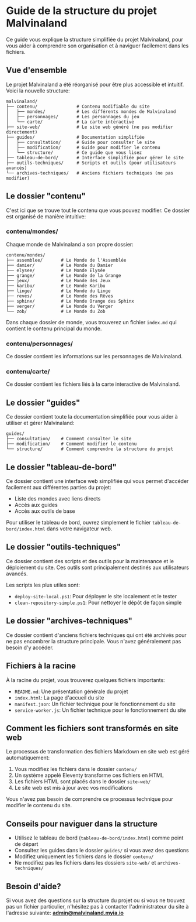 # Guide de la structure du projet Malvinaland

Ce guide vous explique la structure simplifiée du projet Malvinaland, pour vous aider à comprendre son organisation et à naviguer facilement dans les fichiers.

## Vue d'ensemble

Le projet Malvinaland a été réorganisé pour être plus accessible et intuitif. Voici la nouvelle structure:

```
malvinaland/
├── contenu/               # Contenu modifiable du site
│   ├── mondes/            # Les différents mondes de Malvinaland
│   ├── personnages/       # Les personnages du jeu
│   └── carte/             # La carte interactive
├── site-web/              # Le site web généré (ne pas modifier directement)
├── guides/                # Documentation simplifiée
│   ├── consultation/      # Guide pour consulter le site
│   ├── modification/      # Guide pour modifier le contenu
│   └── structure/         # Ce guide que vous lisez
├── tableau-de-bord/       # Interface simplifiée pour gérer le site
├── outils-techniques/     # Scripts et outils (pour utilisateurs avancés)
└── archives-techniques/   # Anciens fichiers techniques (ne pas modifier)
```

## Le dossier "contenu"

C'est ici que se trouve tout le contenu que vous pouvez modifier. Ce dossier est organisé de manière intuitive:

### contenu/mondes/

Chaque monde de Malvinaland a son propre dossier:

```
contenu/mondes/
├── assemblee/       # Le Monde de l'Assemblée
├── damier/          # Le Monde du Damier
├── elysee/          # Le Monde Elysée
├── grange/          # Le Monde de la Grange
├── jeux/            # Le Monde des Jeux
├── karibu/          # Le Monde Karibu
├── linge/           # Le Monde du Linge
├── reves/           # Le Monde des Rêves
├── sphinx/          # Le Monde Orange des Sphinx
├── verger/          # Le Monde du Verger
└── zob/             # Le Monde du Zob
```

Dans chaque dossier de monde, vous trouverez un fichier `index.md` qui contient le contenu principal du monde.

### contenu/personnages/

Ce dossier contient les informations sur les personnages de Malvinaland.

### contenu/carte/

Ce dossier contient les fichiers liés à la carte interactive de Malvinaland.

## Le dossier "guides"

Ce dossier contient toute la documentation simplifiée pour vous aider à utiliser et gérer Malvinaland:

```
guides/
├── consultation/    # Comment consulter le site
├── modification/    # Comment modifier le contenu
└── structure/       # Comment comprendre la structure du projet
```

## Le dossier "tableau-de-bord"

Ce dossier contient une interface web simplifiée qui vous permet d'accéder facilement aux différentes parties du projet:

- Liste des mondes avec liens directs
- Accès aux guides
- Accès aux outils de base

Pour utiliser le tableau de bord, ouvrez simplement le fichier `tableau-de-bord/index.html` dans votre navigateur web.

## Le dossier "outils-techniques"

Ce dossier contient des scripts et des outils pour la maintenance et le déploiement du site. Ces outils sont principalement destinés aux utilisateurs avancés.

Les scripts les plus utiles sont:

- `deploy-site-local.ps1`: Pour déployer le site localement et le tester
- `clean-repository-simple.ps1`: Pour nettoyer le dépôt de façon simple

## Le dossier "archives-techniques"

Ce dossier contient d'anciens fichiers techniques qui ont été archivés pour ne pas encombrer la structure principale. Vous n'avez généralement pas besoin d'y accéder.

## Fichiers à la racine

À la racine du projet, vous trouverez quelques fichiers importants:

- `README.md`: Une présentation générale du projet
- `index.html`: La page d'accueil du site
- `manifest.json`: Un fichier technique pour le fonctionnement du site
- `service-worker.js`: Un fichier technique pour le fonctionnement du site

## Comment les fichiers sont transformés en site web

Le processus de transformation des fichiers Markdown en site web est géré automatiquement:

1. Vous modifiez les fichiers dans le dossier `contenu/`
2. Un système appelé Eleventy transforme ces fichiers en HTML
3. Les fichiers HTML sont placés dans le dossier `site-web/`
4. Le site web est mis à jour avec vos modifications

Vous n'avez pas besoin de comprendre ce processus technique pour modifier le contenu du site.

## Conseils pour naviguer dans la structure

- Utilisez le tableau de bord (`tableau-de-bord/index.html`) comme point de départ
- Consultez les guides dans le dossier `guides/` si vous avez des questions
- Modifiez uniquement les fichiers dans le dossier `contenu/`
- Ne modifiez pas les fichiers dans les dossiers `site-web/` et `archives-techniques/`

## Besoin d'aide?

Si vous avez des questions sur la structure du projet ou si vous ne trouvez pas un fichier particulier, n'hésitez pas à contacter l'administrateur du site à l'adresse suivante: **admin@malvinaland.myia.io**